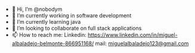 - 👋 Hi, I’m @nobodym
- 👀 I’m currently working in software development
- 🌱 I’m currently learning java
- 💞️ I’m looking to collaborate on full stack applications
- 📫 How to reach me:
  Linkedin: https://www.linkedin.com/in/miguel-albaladejo-belmonte-866951168/
  mail: miguelalbaladejo123@gmail.com
